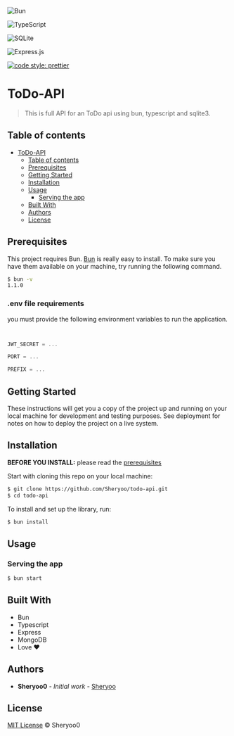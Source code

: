 ![Bun](https://img.shields.io/badge/Bun-%23000000.svg?style=for-the-badge&logo=bun&logoColor=white)

![TypeScript](https://img.shields.io/badge/typescript-%23007ACC.svg?style=for-the-badge&logo=typescript&logoColor=white)

![SQLite](https://img.shields.io/badge/sqlite-%2307405e.svg?style=for-the-badge&logo=sqlite&logoColor=white)

![Express.js](https://img.shields.io/badge/express.js-%23404d59.svg?style=for-the-badge&logo=express&logoColor=%2361DAFB)

[![code style: prettier](https://img.shields.io/badge/code_style-prettier-ff69b4.svg?style=flat-square)](https://github.com/prettier/prettier)

# ToDo-API

> This is full API for an ToDo api using bun, typescript and sqlite3.

## Table of contents

- [ToDo-API](#ToDo-API)
  - [Table of contents](#table-of-contents)
  - [Prerequisites](#prerequisites)
  - [Getting Started](#getting-started)
  - [Installation](#installation)
  - [Usage](#usage)
    - [Serving the app](#serving-the-app)
  - [Built With](#built-with)
  - [Authors](#authors)
  - [License](#license)

## Prerequisites

This project requires Bun.
[Bun](https://bun.sh/) is really easy to install.
To make sure you have them available on your machine,
try running the following command.

```sh
$ bun -v
1.1.0
```

### .env file requirements

you must provide the following environment variables to run the application.

```ts


JWT_SECRET = ...

PORT = ...

PREFIX = ...

```

## Getting Started

These instructions will get you a copy of the project up and running on your local machine for development and testing purposes. See deployment for notes on how to deploy the project on a live system.

## Installation

**BEFORE YOU INSTALL:** please read the [prerequisites](#prerequisites)

Start with cloning this repo on your local machine:

```sh
$ git clone https://github.com/Sheryoo/todo-api.git
$ cd todo-api
```

To install and set up the library, run:

```sh
$ bun install
```

## Usage

### Serving the app

```sh
$ bun start
```

## Built With

- Bun
- Typescript
- Express
- MongoDB
- Love ❤️

## Authors

- **Sheryoo0** - _Initial work_ - [Sheryoo](https://github.com/Sheryoo)

## License

[MIT License](./LICENSE) © Sheryoo0
